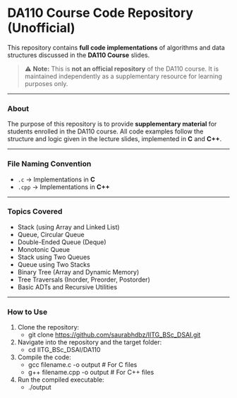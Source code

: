 # DA110 Course Code Repository (Unofficial)

This repository contains **full code implementations** of algorithms and data structures discussed in the **DA110 Course** slides.

> ⚠️ **Note:** This is **not an official repository** of the DA110 course. It is maintained independently as a supplementary resource for learning purposes only.

---

### About

The purpose of this repository is to provide **supplementary material** for students enrolled in the DA110 course. All code examples follow the structure and logic given in the lecture slides, implemented in **C** and **C++**.

---

### File Naming Convention

- `.c` → Implementations in **C**
- `.cpp` → Implementations in **C++**

---

### Topics Covered

- Stack (using Array and Linked List)
- Queue, Circular Queue
- Double-Ended Queue (Deque)
- Monotonic Queue
- Stack using Two Queues
- Queue using Two Stacks
- Binary Tree (Array and Dynamic Memory)
- Tree Traversals (Inorder, Preorder, Postorder)
- Basic ADTs and Recursive Utilities

---

### How to Use

1. Clone the repository:
   - git clone https://github.com/saurabhdbz/IITG_BSc_DSAI.git
2. Navigate into the repository and the target folder:
   - cd IITG_BSc_DSAI/DA110
3. Compile the code:
   - gcc filename.c -o output      # For C files
   - g++ filename.cpp -o output    # For C++ files
4. Run the compiled executable:
   - ./output

